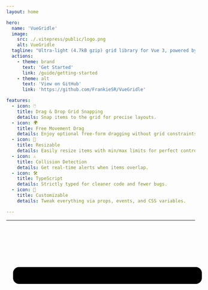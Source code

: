 ```yaml
---
layout: home

hero:
  name: 'VueGridle'
  image:
    src: ./.vitepress/public/logo.png
    alt: VueGridle
  tagline: "Ultra-light (4.7kB gzip) grid library for Vue 3, powered by TypeScript & Composition API."
  actions:
    - theme: brand
      text: 'Get Started'
      link: /guide/getting-started
    - theme: alt
      text: 'View on GitHub'
      link: 'https://github.com/FrankieSR/VueGridle'

features:
  - icon: 🖱️
    title: Drag & Drop Grid Snapping
    details: Snap items to the grid for precise layouts.
  - icon: 🌍
    title: Free Movement Drag
    details: Enjoy optional free-form dragging without grid constraints.
  - icon: 📏
    title: Resizable
    details: Easily resize items with min/max limits for perfect control.
  - icon: ⚠️
    title: Collision Detection
    details: Get real-time alerts when items overlap.
  - icon: 🛠️
    title: TypeScript
    details: Strictly typed for cleaner code and fewer bugs.
  - icon: 🎨
    title: Customizable
    details: Tweak everything via props, events, and CSS variables.

---
```


---

<div class="demo-container">
    <span class="demo-title">Live Demo</span>
    <div class="app-container-shadow"></div>
    <div class="app-container-content">
        <SimpleGrid />
    </div>
</div>

<style>
.demo-container {
    border-radius: 16px;
    margin: 12px 0;
    margin: 7rem auto;
    position: relative;
    max-width: 1024px;
}

.app-container-shadow {
    position: absolute;
    top: 12%;
    left: 18px;
    width: 100%;
    height: calc(100% - 54px);
    background: #000;
    border-radius: 16px;
    z-index: 0;
}

.app-container-content {
  position: relative;
  z-index: 1;
  background: var(--vp-button-brand-bg);
  border-radius: 8px;
  padding: 20px;
  color: #fff;
}

.demo-title {
    display: block;
    font-size: 1.4rem;
    font-weight: bold;
    text-align: right;
    padding: 16px;
}

.VPFeatures.VPHomeFeatures {
    position: relative;
    z-index: 10;
}

.demo-bg {
    background-image: linear-gradient(-45deg, var(--vp-button-brand-bg) 30%, var(--vp-c-brand-1) 35%);
    filter: blur(130px);
    width: 100%;
    height: 100%;
    position: absolute;
    top: 0;
    /* z-index: -1; */
}
</style>
